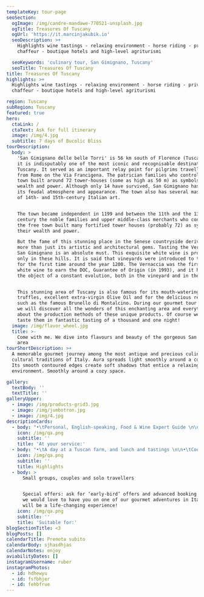 ```yaml
---
templateKey: tour-page
seoSection:
  ogImage: /img/candre-mandawe-770521-unsplash.jpg
  ogTitle: Treasures Of Tuscany
  ogUrl: 'https://it.marcinjakubik.io'
  seoDescription: >+
    Highlights wine tastings - relaxing environment - horse riding - private
    chaffeur - boutique hotels and high-level agriturismi

  seoKeywords: 'culinary tour, San Gimignano, Tuscany'
  seoTitle: Treasures Of Tuscany
title: Treasures Of Tuscany
highlights: >+
  Highlights wine tastings - relaxing environment - horse riding - private
  chaffeur - boutique hotels and high-level agriturismi

region: Tuscany
subRegion: Tuscany
featured: true
hero:
  ctaLink: /
  ctaText: Ask for full itinerary
  image: /img/4.jpg
  subtitle: 7 days of Bucolic Bliss
tourDescription:
  body: >
    'San Gimignano delle belle Torri' is 56 km south of Florence (Tuscany) and
    it is indisputably one of the most iconic and recognisable destinations in
    Tuscany. It served as an important relay point for pilgrims travelling to or
    from Rome on the Via Francigena. The patrician families who controlled the
    town built around 72 tower-houses (some as high as 50 m) as symbols of their
    wealth and power. Although only 14 have survived, San Gimignano has retained
    its feudal atmosphere and appearance. The town also has several masterpieces
    of 14th- and 15th-century Italian art.


    The town became independent in 1199 and between the 11th and the 13th
    century the noble families and upper middle-class merchants who controlled
    the free town built many fortified tower houses (probably 72) as symbols of
    their wealth and power. 

    But the fame of this stunning place in the Senese countryside derives from
    more than just its artistic and architectural gems. Tasting the Vernaccia di
    San Gimignano is an absolute must. This exquisite white wine is produced
    only in these hills. It is said that vineyards were introduced to this area
    for the first time around the year 1200. The Vernaccia was the first Tuscan
    white wine to earn the DOC, Guarantee of Origin (in 1993), and it has been
    the object of a constant evolution, both in the vineyard and in the cellar. 


    This stunning area of Tuscany is also famous for its mouth-watering
    truffles, excellent extra-virgin Olive Oil and for the delicious red wines,
    such as the famous Brunello di Montalcino. During our gourmet tour together
    we will discover all the wonders of this enchanting area and everything
    about the production methods of these unique products. Of course we will
    taste them in fantastic tasting of a thousand and one night! 
  image: /img/flavor_wheel.jpg
  title: >-
    Come with me. We dive into flavours and beauty of the gorgeous San Gimignano
    area
tourShortDescription: >+
  A memorable gourmet journey among the most antique and precious culinary and
  cultural traditions of Italy. Aura spreads light smoothly around a cozy space.
  Its smooth contoured edges create soft shadows that entice a relaxing
  environment. Smoothly around a cozy space.

gallery:
  textBody: ''
  textTitle: ''
galleryUpper:
  - image: /img/products-grid3.jpg
  - image: /img/jumbotron.jpg
  - image: /img/4.jpg
descriptionCards:
  - body: "•\tPersonal, English-speaking, Food & Wine Expert Guide \n\n•\tTransportation (from the collection point to the final tour destination)\n\n•\tMeals: gourmet breakfast, lunches and dinner, beverages included (with the best selection of local wines)\n\n•\tAccommodations for 6 nights\n\n•\tNumber of people suggested: solo travellers, couples or small groups up to 10 people\n\n•\tTour available from 1st April to 15th July and from 1st September to 15th November"
    icon: /img/qa.png
    subtitle: ''
    title: 'At your service:'
  - body: "•\tA day at a Tuscan farm, and lunch and tastings \n\n•\tCooking classes \n\n•       Visit to Montalcino \n\n•       Visit to the best Tuscan wineries, unforgettable tastings of Brunello di Montalcino and of the best \"Super Tuscan Wines\"\n\n•\tA visit to Volterra, the capital of Alabaster \n\n•\tArtisanal beer tasting \n\n•\tTruffle hunting and a truffle masterclass\n\n•\tVisit to spectacular Siena, and a tour of all its highlights\n\n•\tTastes of fantastic local salamis, cheeses and local sweets\n\n•\tA visit to Asciano, one the most famous landscapes of Italy\n\n•\tA taste of the unmissable Fiorentina steak \n\n•\tSunset apritivos \n\n•\tA stay in a glorious rural agriturismo \n"
    icon: /img/qa.png
    subtitle: ''
    title: Highlights
  - body: >
      Small groups, couples and solo travellers


      Special offers: ask for ‘early-bird’ offers and advanced booking offers,
      we would love to have you on one of our gourmet adventures in Italy, it
      will be a life-changing experience!
    icon: /img/qa.png
    subtitle: ''
    title: 'Suitable for:'
blogSectionTitle: <3
blogPosts: []
calendarTitle: Prenota subito
calendarBody: sjhasdhjas
calendarNotes: enjoy
aviabilityDates: []
instagramUsername: ruber
instagramPhotos:
  - id: hdhewyu
  - id: fsfbhjer
  - id: fehbfrue
---
```


